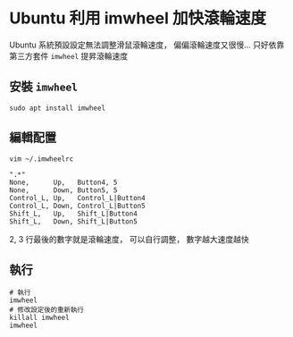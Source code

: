 # Ubuntu 利用 imwheel 加快滾輪速度

Ubuntu 系統預設設定無法調整滑鼠滾輪速度，
偏偏滾輪速度又很慢...
只好依靠第三方套件 `imwheel` 提昇滾輪速度

## 安裝 `imwheel`

```shell
sudo apt install imwheel
```

## 編輯配置

```shell
vim ~/.imwheelrc
```

```shell
".*"
None,      Up,   Button4, 5
None,      Down, Button5, 5
Control_L, Up,   Control_L|Button4
Control_L, Down, Control_L|Button5
Shift_L,   Up,   Shift_L|Button4
Shift_L,   Down, Shift_L|Button5
```

2, 3 行最後的數字就是滾輪速度，
可以自行調整，
數字越大速度越快

## 執行

```shell
# 執行
imwheel
# 修改設定後的重新執行
killall imwheel
imwheel
```

